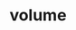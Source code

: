 ---
title: volume
unicode_regular: \ecbd
unicode_bold: \ecb9
unicode_solid: \ecc1
unicode_brand: 
---